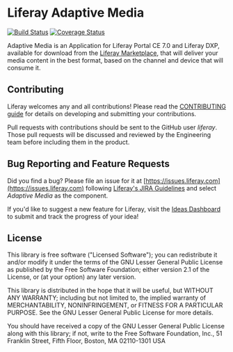 # Liferay Adaptive Media

[![Build Status](https://travis-ci.org/liferay/com-liferay-adaptive-media.svg?branch=master)](https://travis-ci.org/liferay/com-liferay-adaptive-media)
[![Coverage Status](https://coveralls.io/repos/github/liferay/com-liferay-adaptive-media/badge.svg?branch=master)](https://coveralls.io/github/liferay/com-liferay-adaptive-media?branch=master)

Adaptive Media is an Application for Liferay Portal CE 7.0 and Liferay DXP, available for download from the [Liferay Marketplace](https://web.liferay.com/marketplace),  that will deliver your media content in the best format, based on the channel and device that will consume it.

## Contributing
Liferay welcomes any and all contributions! Please read the [CONTRIBUTING guide](https://github.com/liferay/liferay-portal/blob/master/CONTRIBUTING.markdown) for details on developing and submitting your contributions.

Pull requests with contributions should be sent to the GitHub user *liferay*. Those pull requests will be discussed and reviewed by the Engineering team before including them in the product.

## Bug Reporting and Feature Requests
Did you find a bug? Please file an issue for it at [https://issues.liferay.com](https://issues.liferay.com) following [Liferay's JIRA Guidelines](http://www.liferay.com/community/wiki/-/wiki/Main/JIRA) and select *Adaptive Media* as the component.

If you'd like to suggest a new feature for Liferay, visit the [Ideas Dashboard](https://dev.liferay.com/participate/ideas) to submit and track the progress of your idea!


## License
This library is free software ("Licensed Software"); you can redistribute it and/or modify it under the terms of the GNU Lesser General Public License as published by the Free Software Foundation; either version 2.1 of the License, or (at your option) any later version.

This library is distributed in the hope that it will be useful, but WITHOUT ANY WARRANTY; including but not limited to, the implied warranty of MERCHANTABILITY, NONINFRINGEMENT, or FITNESS FOR A PARTICULAR PURPOSE. See the GNU Lesser General Public License for more details.

You should have received a copy of the GNU Lesser General Public License along with this library; if not, write to the Free Software Foundation, Inc., 51 Franklin Street, Fifth Floor, Boston, MA 02110-1301 USA